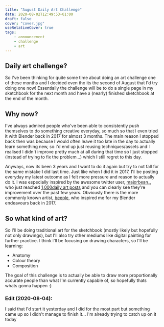 ```yaml
---
title: "August Daily Art Challenge"
date: 2020-08-02T12:49:53+01:00
draft: false
cover: "cover.jpg"
useRelativeCover: true
tags: 
    - announcement
    - challenge
    - art
---
```


## Daily art challenge?

So I've been thinking for quite some time about doing an art challenge one of these months and I decided even tho its the second of August that I'd try doing one now! Essentially the challenge will be to do a single page in my sketchbook for the next month and have a (nearly) finished sketchbook at the end of the month.

## Why now?

I've always admired people who've been able to consistently push themselves to do something creative everyday, so much so that I even tried it with Blender back in 2017 for almost 3 months. The main reason I stopped back then was because I would often leave it too late in the day to actually learn something new, so I'd end up just reusing techniques/assets and I realised I didn't improve pretty much at all during that time so I just stopped (instead of trying to fix the problem...) which I still regret to this day.

Anyways, now its been 3 years and I want to do it again but try to not fall for the same mistake I did last time. Just like when I did it in 2017, I'll be posting everyday my latest outcome as I felt more pressure and reason to actually do it. I was especially inspired by the awesome twitter user, [majorbean_](https://twitter.com/majorbean_/), who just reached [1,000daily art posts](https://dailies.noahmajor.art/) and you can clearly see they're improvement over the past few years. Obviously there is the more commonly known artist, [beeple](https://www.beeple-crap.com/), who inspired me for my Blender endeavours back in 2017.

## So what kind of art?

So I'll be doing traditional art for the sketchbook (mostly likely but hopefully not only drawings), but I'll also try other mediums like digital painting for further practice. I think I'll be focusing on drawing characters, so I'll be learning:

 - Anatomy
 - Colour theory
 - Composition

The goal of this challenge is to actually be able to draw more proportionally accurate people than what I'm currently capable of, so hopefully thats whats gonna happen :)

### Edit (2020-08-04):

I said that I'd start it yesterday and I did for the most part but something came up so I didn't manage to finish it... I'm already trying to catch up on it today